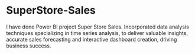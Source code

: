 # SuperStore-Sales
I have done Power BI project Super Store Sales.
Incorporated data analysis techniques specializing in time series analysis, to deliver valuable insights, accurate sales forecasting and interactive dashboard creation, driving business success.
